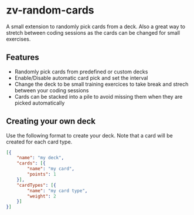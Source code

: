 # zv-random-cards

A small extension to randomly pick cards from a deck. 
Also a great way to stretch between coding sessions as the cards can be changed for small exercises.

## Features

- Randomly pick cards from predefined or custom decks
- Enable/Disable automatic card pick and set the interval
- Change the deck to be small training exercices to take break and strech between your coding sessions
- Cards can be stacked into a pile to avoid missing them when they are picked automatically

## Creating your own deck

Use the following format to create your deck. Note that a card will be created for each card type.

```json
[{
    "name": "my deck",
    "cards": [{
        "name": "my card",
        "points": 1
    }],
    "cardTypes": [{
        "name": "my card type",
        "weight": 2
    }]
}]
```
